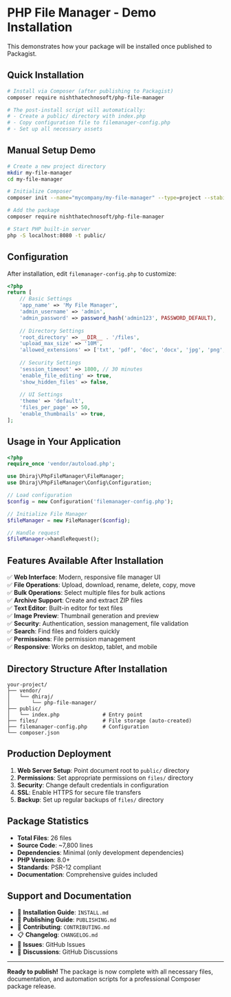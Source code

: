 # PHP File Manager - Demo Installation

This demonstrates how your package will be installed once published to Packagist.

## Quick Installation

```bash
# Install via Composer (after publishing to Packagist)
composer require nishthatechnosoft/php-file-manager

# The post-install script will automatically:
# - Create a public/ directory with index.php
# - Copy configuration file to filemanager-config.php
# - Set up all necessary assets
```

## Manual Setup Demo

```bash
# Create a new project directory
mkdir my-file-manager
cd my-file-manager

# Initialize Composer
composer init --name="mycompany/my-file-manager" --type=project --stability=stable --no-interaction

# Add the package
composer require nishthatechnosoft/php-file-manager

# Start PHP built-in server
php -S localhost:8080 -t public/
```

## Configuration

After installation, edit `filemanager-config.php` to customize:

```php
<?php
return [
    // Basic Settings
    'app_name' => 'My File Manager',
    'admin_username' => 'admin',
    'admin_password' => password_hash('admin123', PASSWORD_DEFAULT),
    
    // Directory Settings
    'root_directory' => __DIR__ . '/files',
    'upload_max_size' => '10M',
    'allowed_extensions' => ['txt', 'pdf', 'doc', 'docx', 'jpg', 'png', 'gif'],
    
    // Security Settings
    'session_timeout' => 1800, // 30 minutes
    'enable_file_editing' => true,
    'show_hidden_files' => false,
    
    // UI Settings
    'theme' => 'default',
    'files_per_page' => 50,
    'enable_thumbnails' => true,
];
```

## Usage in Your Application

```php
<?php
require_once 'vendor/autoload.php';

use Dhiraj\PhpFileManager\FileManager;
use Dhiraj\PhpFileManager\Config\Configuration;

// Load configuration
$config = new Configuration('filemanager-config.php');

// Initialize File Manager
$fileManager = new FileManager($config);

// Handle request
$fileManager->handleRequest();
```

## Features Available After Installation

✅ **Web Interface**: Modern, responsive file manager UI  
✅ **File Operations**: Upload, download, rename, delete, copy, move  
✅ **Bulk Operations**: Select multiple files for bulk actions  
✅ **Archive Support**: Create and extract ZIP files  
✅ **Text Editor**: Built-in editor for text files  
✅ **Image Preview**: Thumbnail generation and preview  
✅ **Security**: Authentication, session management, file validation  
✅ **Search**: Find files and folders quickly  
✅ **Permissions**: File permission management  
✅ **Responsive**: Works on desktop, tablet, and mobile  

## Directory Structure After Installation

```
your-project/
├── vendor/
│   └── dhiraj/
│       └── php-file-manager/
├── public/
│   └── index.php              # Entry point
├── files/                     # File storage (auto-created)
├── filemanager-config.php     # Configuration
└── composer.json
```

## Production Deployment

1. **Web Server Setup**: Point document root to `public/` directory
2. **Permissions**: Set appropriate permissions on `files/` directory
3. **Security**: Change default credentials in configuration
4. **SSL**: Enable HTTPS for secure file transfers
5. **Backup**: Set up regular backups of `files/` directory

## Package Statistics

- **Total Files**: 26 files
- **Source Code**: ~7,800 lines
- **Dependencies**: Minimal (only development dependencies)
- **PHP Version**: 8.0+
- **Standards**: PSR-12 compliant
- **Documentation**: Comprehensive guides included

## Support and Documentation

- 📖 **Installation Guide**: `INSTALL.md`
- 🚀 **Publishing Guide**: `PUBLISHING.md`  
- 🤝 **Contributing**: `CONTRIBUTING.md`
- 📋 **Changelog**: `CHANGELOG.md`
- 🐛 **Issues**: GitHub Issues
- 💬 **Discussions**: GitHub Discussions

---

**Ready to publish!** The package is now complete with all necessary files, documentation, and automation scripts for a professional Composer package release.
